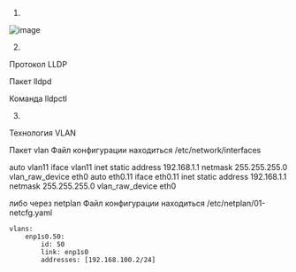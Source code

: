 1.

![image](https://user-images.githubusercontent.com/127683348/231246119-5395c37b-1b28-46b6-9ea6-d8994ab893ee.png)

2.

Протокол LLDP

Пакет lldpd

Команда lldpctl

3.

Технология VLAN

Пакет vlan
Файл конфигурации находиться /etc/network/interfaces

auto vlan11
 iface vlan11 inet static
  address 192.168.1.1
  netmask 255.255.255.0
  vlan_raw_device eth0
auto eth0.11
 iface eth0.11 inet static
  address 192.168.1.1
  netmask 255.255.255.0
  vlan_raw_device eth0
 
 либо через netplan
 Файл конфигурации находиться /etc/netplan/01-netcfg.yaml
 

    vlans:
        enp1s0.50:
            id: 50
            link: enp1s0
            addresses: [192.168.100.2/24]
 
 
